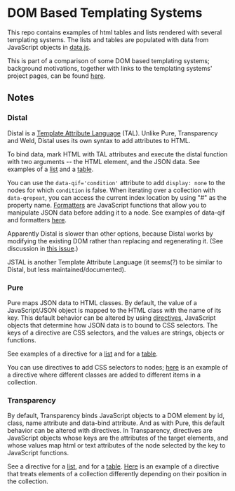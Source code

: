 # DOM Based Templating Systems


This repo contains examples of html tables and lists rendered with several templating systems. The lists and tables are populated with data from JavaScript objects in <a href='data.js'>data.js</a>.

This is part of a comparison of some DOM based templating systems; background motivations, together with links to the templating systems' project pages, can be found <a href='https://www.mediawiki.org/wiki/Parsoid/Round-trip_testing/Templates'>here</a>.

## Notes

### Distal
Distal is a <a href='http://en.wikipedia.org/wiki/Template_Attribute_Language'>Template Attribute Language</a> (TAL). Unlike Pure, Transparency and Weld, Distal uses its own syntax to add attributes to HTML.

To bind data, mark HTML with TAL attributes and execute the distal function with two arguments -- the HTML element, and the JSON data. See examples of a <a href='distal/list.html'>list</a> and a <a href='distal/table.html'>table</a>.

You can use the <code>data-qif='condition'</code> attribute to add <code>display: none</code> to the nodes for which <code>condition</code> is false. When iterating over a collection with <code>data-qrepeat</code>, you can access the current index location by using "#" as the property name. <a href='https://code.google.com/p/distal/wiki/Formatters'>Formatters</a> are JavaScript functions that allow you to manipulate JSON data before adding it to a node. See examples of data-qif and formatters <a href='distal/selected-list.html'>here</a>.

Apparently Distal is slower than other options, because Distal works by modifying the existing DOM rather than replacing and regenerating it. (See discussion in <a href='https://code.google.com/p/distal/issues/detail?id=2'>this issue</a>.)

JSTAL is another Template Attribute Language (it seems(?) to be similar to Distal, but less maintained/documented).

### Pure
Pure maps JSON data to HTML classes. By default, the value of a JavaScript/JSON object is mapped to the HTML class with the name of its key. This default behavior can be altered by using <a href='http://beebole.com/pure/documentation/what-is-a-directive/'>directives</a>, JavaScript objects that determine how JSON data is to bound to CSS selectors. The keys of a directive are CSS selectors, and the values are strings, objects or functions.

See examples of a directive for a <a href='pure/list-template.js'>list</a> and for a <a href='pure/table-template.hs'>table</a>. 

You can use directives to add CSS selectors to nodes; <a href='pure/selected-list-template.js'>here</a> is an example of a directive where different classes are added to different items in a collection.

### Transparency
By default, Transparency binds JavaScript objects to a DOM element by id, class, name attribute and data-bind attribute. And as with Pure, this default behavior can be altered with directives. In Transparency, directives are JavaScript objects whose keys are the attributes of the target elements, and whose values map html or text attributes of the node selected by the key to JavaScript functions. 

See a directive for a <a href='transparency/list-template.js'>list</a>, and for a <a href='transparency/template.js'>table</a>. <a href='transparency/selected-list.html'>Here</a> is an example of a directive that treats elements of a collection differently depending on their position in the collection.


